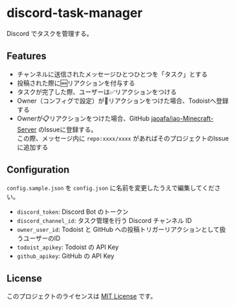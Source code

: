 # discord-task-manager

Discord でタスクを管理する。

## Features

- チャンネルに送信されたメッセージひとつひとつを「タスク」とする
- 投稿された際に🆕リアクションを付与する
- タスクが完了した際、ユーザーは✅リアクションをつける
- Owner（コンフィグで設定）が📝リアクションをつけた場合、Todoistへ登録する
- Ownerが📋リアクションをつけた場合、GitHub [jaoafa/jao-Minecraft-Server](https://github.com/jaoafa/jao-Minecraft-Server) のIssueに登録する。  
  この際、メッセージ内に `repo:xxxx/xxxx` があればそのプロジェクトのIssueに追加する

## Configuration

`config.sample.json` を `config.json` に名前を変更したうえで編集してください。

- `discord_token`: Discord Bot のトークン
- `discord_channel_id`: タスク管理を行う Discord チャンネル ID
- `owner_user_id`: Todoist と GitHub への投稿トリガーリアクションとして扱うユーザーのID
- `todoist_apikey`: Todoist の API Key
- `github_apikey`: GitHub の API Key

## License

このプロジェクトのライセンスは [MIT License](LICENSE) です。
